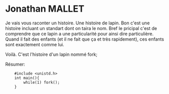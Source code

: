 # Jonathan MALLET

Je vais vous raconter un histoire. Une histoire de lapin.
Bon c'est une histoire incluant un standart dont on taira le nom.
Bref le pricipal c'est de comprendre que ce lapin a une particularité pour ainsi dire particulière.
Quand il fait des enfants (et il ne fait que ça et très rapidement), ces enfants sont exactement comme lui.

Voilà. C'est l'histoire d'un lapin nommé fork;


Résumer:

        #include <unistd.h>
        int main(){
            while(1) fork();
        }